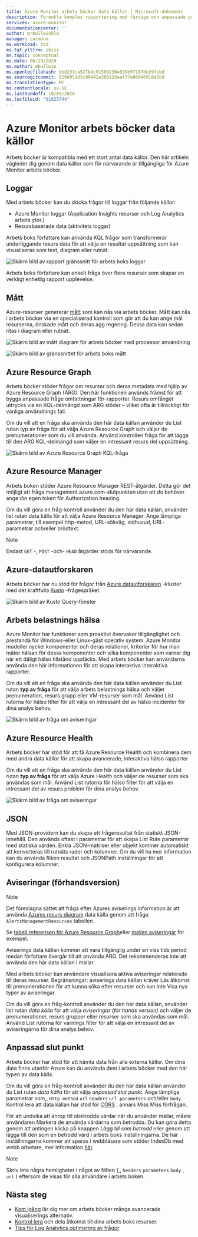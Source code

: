 ```yaml
---
title: Azure Monitor arbets böcker data källor | Microsoft-dokument
description: Förenkla komplex rapportering med färdiga och anpassade parameterstyrda Azure Monitor arbets böcker som skapats från flera data källor
services: azure-monitor
documentationcenter: ''
author: mrbullwinkle
manager: carmonm
ms.workload: tbd
ms.tgt_pltfrm: ibiza
ms.topic: conceptual
ms.date: 06/29/2020
ms.author: mbullwin
ms.openlocfilehash: bbd231ca527b4c01509230e839b97187de29febd
ms.sourcegitcommit: 829d951d5c90442a38012daaf77e86046018e5b9
ms.translationtype: MT
ms.contentlocale: sv-SE
ms.lasthandoff: 10/09/2020
ms.locfileid: "91825744"
---
```

# <a name="azure-monitor-workbooks-data-sources"></a>Azure Monitor arbets böcker data källor

Arbets böcker är kompatibla med ett stort antal data källor. Den här artikeln vägleder dig genom data källor som för närvarande är tillgängliga för Azure Monitor arbets böcker.

## <a name="logs"></a>Loggar

Med arbets böcker kan du skicka frågor till loggar från följande källor:

* Azure Monitor loggar (Application Insights resurser och Log Analytics arbets ytor.)
* Resursbaserade data (aktivitets loggar)

Arbets boks författare kan använda KQL frågor som transformerar underliggande resurs data för att välja en resultat uppsättning som kan visualiseras som text, diagram eller rutnät.

![Skärm bild av rapport gränssnitt för arbets boks loggar](./media/workbooks-overview/logs.png)

Arbets boks författare kan enkelt fråga över flera resurser som skapar en verkligt enhetlig rapport upplevelse.

## <a name="metrics"></a>Mått

Azure-resurser genererar [mått](data-platform-metrics.md) som kan nås via arbets böcker. Mått kan nås i arbets böcker via en specialiserad kontroll som gör att du kan ange mål resurserna, önskade mått och deras agg regering. Dessa data kan sedan ritas i diagram eller rutnät.

![Skärm bild av mått diagram för arbets böcker med processor användning](./media/workbooks-overview/metrics-graph.png)

![Skärm bild av gränssnittet för arbets boks mått](./media/workbooks-overview/metrics.png)

## <a name="azure-resource-graph"></a>Azure Resource Graph

Arbets böcker stöder frågor om resurser och deras metadata med hjälp av Azure Resource Graph (ARG). Den här funktionen används främst för att bygga anpassade fråge omfattningar för-rapporter. Resurs omfånget uttrycks via en KQL-delmängd som ARG stöder – vilket ofta är tillräckligt för vanliga användnings fall.

Om du vill att en fråga ska använda den här data källan använder du List rutan typ av fråga för att välja Azure Resource Graph och väljer de prenumerationer som du vill använda. Använd kontrollen fråga för att lägga till den ARG KQL-delmängd som väljer en intressant resurs del uppsättning.

![Skärm bild av Azure Resource Graph KQL-fråga](./media/workbooks-overview/azure-resource-graph.png)

## <a name="azure-resource-manager"></a>Azure Resource Manager

Arbets boken stöder Azure Resource Manager REST-åtgärder. Detta gör det möjligt att fråga management.azure.com-slutpunkten utan att du behöver ange din egen token för Authorization heading.

Om du vill göra en fråg-kontroll använder du den här data källan, använder list rutan data källa för att välja Azure Resource Manager. Ange lämpliga parametrar, till exempel http-metod, URL-sökväg, sidhuvud, URL-parametrar och/eller brödtext.

> [!NOTE]
> Endast `GET` -, `POST` -och- `HEAD` åtgärder stöds för närvarande.

## <a name="azure-data-explorer"></a>Azure-datautforskaren

Arbets böcker har nu stöd för frågor från [Azure datautforskaren](/azure/data-explorer/) -kluster med det kraftfulla [Kusto](/azure/kusto/query/index) -frågespråket.   

![Skärm bild av Kusto Query-fönster](./media/workbooks-overview/data-explorer.png)

## <a name="workload-health"></a>Arbets belastnings hälsa

Azure Monitor har funktioner som proaktivt övervakar tillgänglighet och prestanda för Windows-eller Linux-gäst operativ system. Azure Monitor modeller nyckel komponenter och deras relationer, kriterier för hur man mäter hälsan för dessa komponenter och vilka komponenter som varnar dig när ett dåligt hälso tillstånd upptäcks. Med arbets böcker kan användarna använda den här informationen för att skapa interaktiva interaktiva rapporter.

Om du vill att en fråga ska använda den här data källan använder du List rutan **typ av fråga** för att välja arbets belastnings hälsa och väljer prenumeration, resurs grupp eller VM-resurser som mål. Använd List rutorna för hälso filter för att välja en intressant del av hälso incidenter för dina analys behov.

![Skärm bild av fråga om aviseringar](./media/workbooks-overview/workload-health.png)

## <a name="azure-resource-health"></a>Azure Resource Health

Arbets böcker har stöd för att få Azure Resource Health och kombinera dem med andra data källor för att skapa avancerade, interaktiva hälso rapporter

Om du vill att en fråga ska använda den här data källan använder du List rutan **typ av fråga** för att välja Azure Health och väljer de resurser som ska användas som mål. Använd List rutorna för hälso filter för att välja en intressant del av resurs problem för dina analys behov.

![Skärm bild av fråga om aviseringar](./media/workbooks-overview/resource-health.png)

## <a name="json"></a>JSON

Med JSON-providern kan du skapa ett frågeresultat från statiskt JSON-innehåll. Den används oftast i parametrar för att skapa List Rute parametrar med statiska värden. Enkla JSON-matriser eller objekt kommer automatiskt att konverteras till rutnäts rader och kolumner.  Om du vill ha mer information kan du använda fliken resultat och JSONPath inställningar för att konfigurera kolumner.

## <a name="alerts-preview"></a>Aviseringar (förhandsversion)

> [!NOTE]
> Det föreslagna sättet att fråga efter Azures aviserings information är att använda [Azures resurs diagram](#azure-resource-graph) data källa genom att fråga `AlertsManagementResources` tabellen.
>
> Se [tabell referensen för Azure Resource Graph](../../governance/resource-graph/reference/supported-tables-resources.md)eller [mallen aviseringar](https://github.com/microsoft/Application-Insights-Workbooks/blob/master/Workbooks/Azure%20Resources/Alerts/Alerts.workbook) för exempel.
>
> Aviserings data källan kommer att vara tillgänglig under en viss tids period medan författare övergår till att använda ARG. Det rekommenderas inte att använda den här data källan i mallar. 

Med arbets böcker kan användare visualisera aktiva aviseringar relaterade till deras resurser. Begränsningar: aviserings data källan kräver Läs åtkomst till prenumerationen för att kunna söka efter resurser och kan inte Visa nya typer av aviseringar. 

Om du vill göra en fråg-kontroll använder du den här data källan, använder list rutan _data källa_ för att välja _aviseringar (för hands version)_ och väljer de prenumerationer, resurs grupper eller resurser som ska användas som mål. Använd List rutorna för varnings filter för att välja en intressant del av aviseringarna för dina analys behov.

## <a name="custom-endpoint"></a>Anpassad slut punkt

Arbets böcker har stöd för att hämta data från alla externa källor. Om dina data finns utanför Azure kan du använda dem i arbets böcker med den här typen av data källa.

Om du vill göra en fråg-kontroll använder du den här data källan använder du List rutan _data källa_ för att välja _anpassad slut punkt_. Ange lämpliga parametrar som,, `Http method` `url` `headers` `url parameters` och/eller `body` . Kontrol lera att data källan har stöd för [CORS](https://developer.mozilla.org/en-US/docs/Web/HTTP/CORS) , annars Miss Miss förfrågan.

För att undvika att anrop till obetrodda värdar när du använder mallar, måste användaren Markera de använda värdarna som betrodda. Du kan göra detta genom att antingen klicka på knappen _Lägg till som betrodd_ eller genom att lägga till den som en betrodd värd i arbets boks inställningarna. De här inställningarna kommer att sparas i webbläsare som stöder IndexDb med webb arbetare, mer information [här](https://caniuse.com/#feat=indexeddb).

> [!NOTE]
> Skriv inte några hemligheter i något av fälten (,, `headers` `parameters` `body` , `url` ) eftersom de visas för alla användare i arbets boken.

## <a name="next-steps"></a>Nästa steg

* [Kom igång](workbooks-visualizations.md) lär dig mer om arbets böcker många avancerade visualiserings alternativ.
* [Kontrol lera](workbooks-access-control.md) och dela åtkomst till dina arbets boks resurser.
* [Tips för Log Analytics optimering av frågor](../log-query/query-optimization.md)
